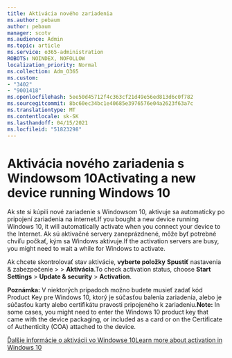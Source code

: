 ```yaml
---
title: Aktivácia nového zariadenia
ms.author: pebaum
author: pebaum
manager: scotv
ms.audience: Admin
ms.topic: article
ms.service: o365-administration
ROBOTS: NOINDEX, NOFOLLOW
localization_priority: Normal
ms.collection: Adm_O365
ms.custom:
- "3402"
- "9001418"
ms.openlocfilehash: 5ee50d45712f4c363cf21d49e56ed813d6c0f782
ms.sourcegitcommit: 8bc60ec34bc1e40685e3976576e04a2623f63a7c
ms.translationtype: MT
ms.contentlocale: sk-SK
ms.lasthandoff: 04/15/2021
ms.locfileid: "51823298"
---
```

# <a name="activating-a-new-device-running-windows-10"></a><span data-ttu-id="6ac05-102">Aktivácia nového zariadenia s Windowsom 10</span><span class="sxs-lookup"><span data-stu-id="6ac05-102">Activating a new device running Windows 10</span></span>

<span data-ttu-id="6ac05-103">Ak ste si kúpili nové zariadenie s Windowsom 10, aktivuje sa automaticky po pripojení zariadenia na internet.</span><span class="sxs-lookup"><span data-stu-id="6ac05-103">If you bought a new device running Windows 10, it will automatically activate when you connect your device to the Internet.</span></span> <span data-ttu-id="6ac05-104">Ak sú aktivačné servery zaneprázdnené, môže byť potrebné chvíľu počkať, kým sa Windows aktivuje.</span><span class="sxs-lookup"><span data-stu-id="6ac05-104">If the activation servers are busy, you might need to wait a while for Windows to activate.</span></span>

<span data-ttu-id="6ac05-105">Ak chcete skontrolovať stav aktivácie, **vyberte položky** **Spustiť** nastavenia & zabezpečenie  >    >  **Aktivácia**.</span><span class="sxs-lookup"><span data-stu-id="6ac05-105">To check activation status, choose **Start** **Settings** > **Update & security** > **Activation**.</span></span>

<span data-ttu-id="6ac05-106">**Poznámka:** V niektorých prípadoch možno budete musieť zadať kód Product Key pre Windows 10, ktorý je súčasťou balenia zariadenia, alebo je súčasťou karty alebo certifikátu pravosti pripojeného k zariadeniu.</span><span class="sxs-lookup"><span data-stu-id="6ac05-106">**Note:** In some cases, you might need to enter the Windows 10 product key that came with the device packaging, or included as a card or on the Certificate of Authenticity (COA) attached to the device.</span></span>

[<span data-ttu-id="6ac05-107">Ďalšie informácie o aktivácii vo Windowse 10</span><span class="sxs-lookup"><span data-stu-id="6ac05-107">Learn more about activation in Windows 10</span></span>](https://support.microsoft.com/help/12440)